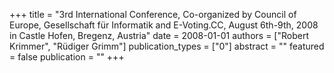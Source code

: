 +++
title = "3rd International Conference, Co-organized by Council of Europe, Gesellschaft für Informatik and E-Voting.CC, August 6th-9th, 2008 in Castle Hofen, Bregenz, Austria"
date = 2008-01-01
authors = ["Robert Krimmer", "Rüdiger Grimm"]
publication_types = ["0"]
abstract = ""
featured = false
publication = ""
+++

